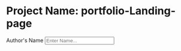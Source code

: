 # Project Name: portfolio-Landing-page

<html>
  
  <form>
<label> Author's Name</label>
  <input type="text" placeholder="Enter Name...">
  </form>
  </html>

